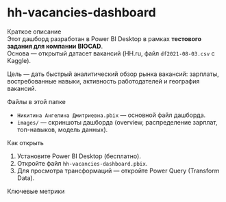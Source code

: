 # hh-vacancies-dashboard

Краткое описание  
Этот дашборд разработан в Power BI Desktop в рамках **тестового задания для компании BIOCAD**.  
Основа — открытый датасет вакансий (HH.ru, файл `df2021-08-03.csv` с Kaggle).  

Цель — дать быстрый аналитический обзор рынка вакансий: зарплаты, востребованные навыки, активность работодателей и география вакансий.

Файлы в этой папке
- `Никитина Ангелина Дмитриевна.pbix` — основной файл дашборда.
- `images/` — скриншоты дашборда (overview, распределение зарплат, топ-навыков, модель данных).

Как открыть
1. Установите Power BI Desktop (бесплатно).  
2. Откройте файл `hh-vacancies-dashboard.pbix`.  
3. Для просмотра трансформаций — откройте Power Query (Transform Data).

Ключевые метрики


